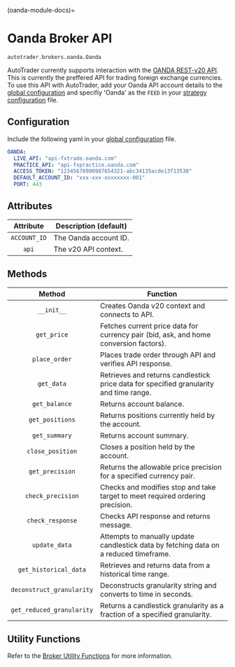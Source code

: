 (oanda-module-docs)=
# Oanda Broker API


`autotrader.brokers.oanda.Oanda`


AutoTrader currently supports interaction with the [OANDA REST-v20 API](https://developer.oanda.com/rest-live-v20/introduction/).
This is currently the preffered API for trading foreign exchange currencies. To use this API with AutoTrader, add your Oanda API
account details to the [global configuration](global-config) and specifiy 'Oanda' as the `FEED` in your 
[strategy configuration](strategy-config) file.


## Configuration
Include the following yaml in your [global configuration](global-config) file.

```yaml
OANDA:
  LIVE_API: "api-fxtrade.oanda.com"
  PRACTICE_API: "api-fxpractice.oanda.com"
  ACCESS_TOKEN: "12345678900987654321-abc34135acde13f13530"
  DEFAULT_ACCOUNT_ID: "xxx-xxx-xxxxxxxx-001"
  PORT: 443
```


## Attributes

|   Attribute   | Description (default)                                                                     |
| :-----------: | ----------------------------------------------------------------------------------------- |
| `ACCOUNT_ID`  | The Oanda account ID.                                                                     |
| `api`         | The v20 API context.                                                                      |



## Methods


|           Method          | Function                                                                                              |
| :-----------------------: | ----------------------------------------------------------------------------------------------------- |
|         `__init__`        | Creates Oanda v20 context and connects to API.                                                        |
|        `get_price`        | Fetches current price data for currency pair (bid, ask, and home conversion factors).                 |
|       `place_order`       | Places trade order through API and verifies API response.                                             |
|        `get_data`         | Retrieves and returns candlestick price data for specified granularity and time range.                |
|      `get_balance`        | Returns account balance.                                                                              |
|     `get_positions`       | Returns positions currently held by the account.                                                      |
|      `get_summary`        | Returns account summary.                                                                              |
|    `close_position`       | Closes a position held by the account.                                                                |
|     `get_precision`       | Returns the allowable price precision for a specified currency pair.                                  |
|    `check_precision`      | Checks and modifies stop and take target to meet required ordering precision.                         |
|      `check_response`     | Checks API response and returns message.                                                              |
|      `update_data`        | Attempts to manually update candlestick data by fetching data on a reduced timeframe.                 |
|  `get_historical_data`    | Retrieves and returns data from a historical time range.                                              |
| `deconstruct_granularity` | Deconstructs granularity string and converts to time in seconds.                                      |
| `get_reduced_granularity` | Returns a candlestick granularity as a fraction of a specified granularity.                           |


## Utility Functions

Refer to the [Broker Utility Functions](utils) for more information.

